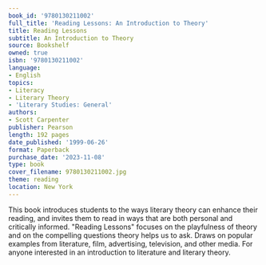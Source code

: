 ```yaml
---
book_id: '9780130211002'
full_title: 'Reading Lessons: An Introduction to Theory'
title: Reading Lessons
subtitle: An Introduction to Theory
source: Bookshelf
owned: true
isbn: '9780130211002'
language:
- English
topics:
- Literacy
- Literary Theory
- 'Literary Studies: General'
authors:
- Scott Carpenter
publisher: Pearson
length: 192 pages
date_published: '1999-06-26'
format: Paperback
purchase_date: '2023-11-08'
type: book
cover_filename: 9780130211002.jpg
theme: reading
location: New York
---
```

This book introduces students to the ways literary theory can enhance their reading, and invites them to read in ways that are both personal and critically informed. "Reading Lessons" focuses on the playfulness of theory and on the compelling questions theory helps us to ask. Draws on popular examples from literature, film, advertising, television, and other media. For anyone interested in an introduction to literature and literary theory.

